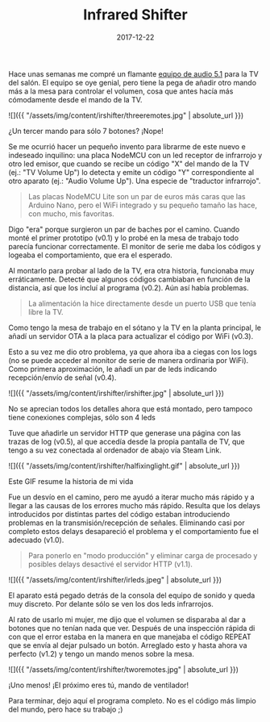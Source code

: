 ﻿---
layout: post
title: Infrared Shifter
date: 2017-12-22
description: Cómo hacer desaparecer mandos a distancia
img: assets/img/cover/irshifter.jpg
tags: [DIY]
words: 2 minutos
action-text: Código fuente
action-link: /assets/code/irshifter.txt
header: hidden
status: published
---

Hace unas semanas me compré un flamante [equipo de audio 5.1](https://www.amazon.es/Logitech-Z906-altavoces-envolvente-inalámbrico/dp/B004PGM9KY) para la TV del salón. El equipo se oye genial, pero tiene la pega de añadir otro mando más a la mesa para controlar el volumen, cosa que antes hacía más cómodamente desde el mando de la TV.

![]({{ "/assets/img/content/irshifter/threeremotes.jpg" | absolute_url }})
<p class="image-caption">¿Un tercer mando para sólo 7 botones? ¡Nope!</p>

Se me ocurrió hacer un pequeño invento para librarme de este nuevo e indeseado inquilino: una placa NodeMCU con un led receptor de infrarrojo y otro led emisor, que cuando se recibe un código "X" del mando de la TV (ej.: "TV Volume Up") lo detecta y emite un código "Y" correspondiente al otro aparato (ej.: "Audio Volume Up"). Una especie de "traductor infrarrojo".

<blockquote>Las placas NodeMCU Lite son un par de euros más caras que las Arduino Nano, pero el WiFi integrado y su pequeño tamaño las hace, con mucho, mis favoritas.</blockquote>

Digo "era" porque surgieron un par de baches por el camino. Cuando monté el primer prototipo (v0.1) y lo probé en la mesa de trabajo todo parecía funcionar correctamente. El monitor de serie me daba los códigos y logeaba el comportamiento, que era el esperado.

Al montarlo para probar al lado de la TV, era otra historia, funcionaba muy erráticamente. Detecté que algunos códigos cambiaban en función de la distancia, así que los incluí al programa (v0.2). Aún así había problemas.

<blockquote>La alimentación la hice directamente desde un puerto USB que tenía libre la TV.</blockquote>

Como tengo la mesa de trabajo en el sótano y la TV en la planta principal, le añadí un servidor OTA a la placa para actualizar el código por WiFi (v0.3).

Esto a su vez me dio otro problema, ya que ahora iba a ciegas con los logs (no se puede acceder al monitor de serie de manera ordinaria por WiFi). Como primera aproximación, le añadí un par de leds indicando recepción/envío de señal (v0.4).

![]({{ "/assets/img/content/irshifter/irshifter.jpg" | absolute_url }})
<p class="image-caption">No se aprecian todos los detalles ahora que está montado, pero tampoco tiene conexiones complejas, sólo son 4 leds</p>

Tuve que añadirle un servidor HTTP que generase una página con las trazas de log (v0.5), al que accedía desde la propia pantalla de TV, que tengo a su vez conectada al ordenador de abajo vía Steam Link.

![]({{ "/assets/img/content/irshifter/halfixinglight.gif" | absolute_url }})
<p class="image-caption">Este GIF resume la historia de mi vida</p>

Fue un desvío en el camino, pero me ayudó a iterar mucho más rápido y a llegar a las causas de los errores mucho más rápido. Resulta que los delays introducidos por distintas partes del código estaban introduciendo problemas en la transmisión/recepción de señales. Eliminando casi por completo estos delays desapareció el problema y el comportamiento fue el adecuado (v1.0).

<blockquote>Para ponerlo en "modo producción" y eliminar carga de procesado y posibles delays desactivé el servidor HTTP (v1.1).</blockquote>

![]({{ "/assets/img/content/irshifter/irleds.jpeg" | absolute_url }})
<p class="image-caption">El aparato está pegado detrás de la consola del equipo de sonido y queda muy discreto. Por delante sólo se ven los dos leds infrarrojos.</p>

Al rato de usarlo mi mujer, me dijo que el volumen se disparaba al dar a botones que no tenían nada que ver. Después de una inspección rápida di con que el error estaba en la manera en que manejaba el código REPEAT que se envía al dejar pulsado un botón. Arreglado esto y hasta ahora va perfecto (v1.2) y tengo un mando menos sobre la mesa.

![]({{ "/assets/img/content/irshifter/tworemotes.jpg" | absolute_url }})
<p class="image-caption">¡Uno menos! ¡El próximo eres tú, mando de ventilador!</p>

Para terminar, dejo aquí el programa completo. No es el código más limpio del mundo, pero hace su trabajo ;)